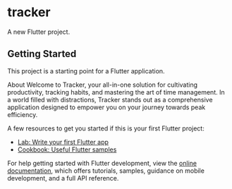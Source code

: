 # tracker

A new Flutter project.

## Getting Started

This project is a starting point for a Flutter application.

About
Welcome to Tracker, your all-in-one solution for cultivating productivity, tracking habits, and mastering the art of time management. In a world filled with distractions, Tracker stands out as a comprehensive application designed to empower you on your journey towards peak efficiency.

A few resources to get you started if this is your first Flutter project:

- [Lab: Write your first Flutter app](https://docs.flutter.dev/get-started/codelab)
- [Cookbook: Useful Flutter samples](https://docs.flutter.dev/cookbook)

For help getting started with Flutter development, view the
[online documentation](https://docs.flutter.dev/), which offers tutorials,
samples, guidance on mobile development, and a full API reference.
